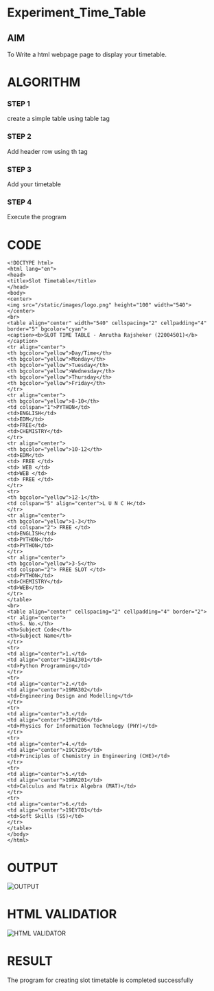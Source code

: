 # Experiment_Time_Table

## AIM
To Write a html webpage page to display your timetable.

# ALGORITHM
### STEP 1
create a simple table using table tag

### STEP 2
Add header row using th tag

### STEP 3
Add your timetable

### STEP 4
Execute the program

# CODE
```
<!DOCTYPE html>
<html lang="en">
<head>
<title>Slot Timetable</title>
</head>
<body>
<center>
<img src="/static/images/logo.png" height="100" width="540">
</center>
<br>
<table align="center" width="540" cellspacing="2" cellpadding="4" border="5" bgcolor="cyan">
<caption><b>SLOT TIME TABLE - Amrutha Rajsheker (22004501)</b></caption>
<tr align="center">
<th bgcolor="yellow">Day/Time</th>
<th bgcolor="yellow">Monday</th>
<th bgcolor="yellow">Tuesday</th>
<th bgcolor="yellow">Wednesday</th>
<th bgcolor="yellow">Thursday</th>
<th bgcolor="yellow">Friday</th>
</tr>
<tr align="center">
<th bgcolor="yellow">8-10</th>
<td colspan="1">PYTHON</td>
<td>ENGLISH</td>
<td>EDM</td>
<td>FREE</td>
<td>CHEMISTRY</td>
</tr>
<tr align="center">
<th bgcolor="yellow">10-12</th>
<td>EDM</td>
<td> FREE </td>
<td> WEB </td>
<td>WEB </td>
<td> FREE </td>
</tr>
<tr>
<th bgcolor="yellow">12-1</th>
<td colspan="5" align="center">L U N C H</td>
</tr>
<tr align="center">
<th bgcolor="yellow">1-3</th>
<td colspan="2"> FREE </td>
<td>ENGLISH</td>
<td>PYTHON</td>
<td>PYTHON</td>
</tr>
<tr align="center">
<th bgcolor="yellow">3-5</th>
<td colspan="2"> FREE SLOT </td>
<td>PYTHON</td>
<td>CHEMISTRY</td>
<td>WEB</td>
</tr>
</table>
<br>
<table align="center" cellspacing="2" cellpadding="4" border="2">
<tr align="center">
<th>S. No.</th>
<th>Subject Code</th>
<th>Subject Name</th>
</tr>
<tr>
<td align="center">1.</td>
<td align="center">19AI301</td>
<td>Python Programming</td>
</tr>
<tr>
<td align="center">2.</td>
<td align="center">19MA302</td>
<td>Engineering Design and Modelling</td>
</tr>
<tr>
<td align="center">3.</td>
<td align="center">19PH206</td>
<td>Physics for Information Technology (PHY)</td>
</tr>
<tr>
<td align="center">4.</td>
<td align="center">19CY205</td>
<td>Principles of Chemistry in Engineering (CHE)</td>
</tr>
<tr>
<td align="center">5.</td>
<td align="center">19MA201</td>
<td>Calculus and Matrix Algebra (MAT)</td>
</tr>
<tr>
<td align="center">6.</td>
<td align="center">19EY701</td>
<td>Soft Skills (SS)</td>
</tr>
</table>
</body>
</html>
```

# OUTPUT
![OUTPUT](http://balamurugan22009515.student.saveetha.in:8000/static/images/out.png?raw=true)

# HTML VALIDATIOR
![HTML VALIDATOR](http://balamurugan22009515.student.saveetha.in:8000/static/images/valid.png?raw=true)

# RESULT
The program for creating slot timetable is completed successfully